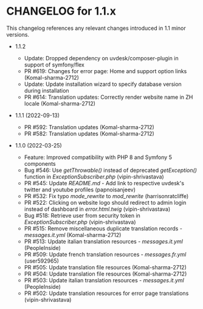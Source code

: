 CHANGELOG for 1.1.x
===================

This changelog references any relevant changes introduced in 1.1 minor versions.

* 1.1.2
    * Update: Dropped dependency on uvdesk/composer-plugin in support of symfony/flex
    * PR #619: Changes for error page: Home and support option links (Komal-sharma-2712)
    * Update: Update installation wizard to specify database version during installation
    * PR #614: Translation updates: Correctly render website name in ZH locale (Komal-sharma-2712)

* 1.1.1 (2022-09-13)
    * PR #592: Translation updates (Komal-sharma-2712)
    * PR #582: Translation updates (Komal-sharma-2712)

* 1.1.0 (2022-03-25)
    * Feature: Improved compatibility with PHP 8 and Symfony 5 components
    * Bug #546: Use *getThrowable()* instead of deprecated *getException()* function in *ExceptionSubscriber.php* (vipin-shrivastava)
    * PR #545: Update *README.md* - Add link to respective uvdesk's twitter and youtube profiles (papnoisanjeev)
    * PR #532: Fix typo *mode_rewrite* to *mod_rewrite* (harrisonratcliffe)
    * PR #522: Clicking on website logo should redirect to admin login instead of dashboard in *error.html.twig* (vipin-shrivastava)
    * Bug #518: Retrieve user from security token in *ExceptionSubscriber.php* (vipin-shrivastava)
    * PR #515: Remove miscellaneous duplicate translation records - *messages.it.yml* (Komal-sharma-2712)
    * PR #513: Update italian translation resources - *messages.it.yml* (PeopleInside)
    * PR #509: Update french translation resources - *messages.fr.yml* (user592965)
    * PR #505: Update translation file resources (Komal-sharma-2712)
    * PR #504: Update translation file resources (Komal-sharma-2712)
    * PR #503: Update italian translation resources - *messages.it.yml* (PeopleInside)
    * PR #502: Update translation resources for error page translations (vipin-shrivastava)

